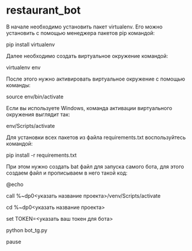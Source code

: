 # restaurant_bot
В начале необходимо установить пакет virtualenv. Его можно установить с помощью менеджера пакетов pip командой:

pip install virtualenv

Далее необходимо создать виртуальное окружение командой:

virtualenv env

После этого нужно активировать виртуальное окружение с помощью команды:


source env/bin/activate


Если вы используете Windows, команда активации виртуального окружения выглядит так:


env/Scripts/activate

Для установки всех пакетов из файла requirements.txt воспользуйтесь командой:

pip install -r requirements.txt

При этом нужно создать bat файл для запуска самого бота, для этого 
создаем файл и прописываем в него такой код:

@echo

call %~dp0<указать название проекта>/venv/Scripts/activate

cd %~dp0<указать название проекта>

set TOKEN=<указать ваш токен для бота>

python bot_tg.py

pause